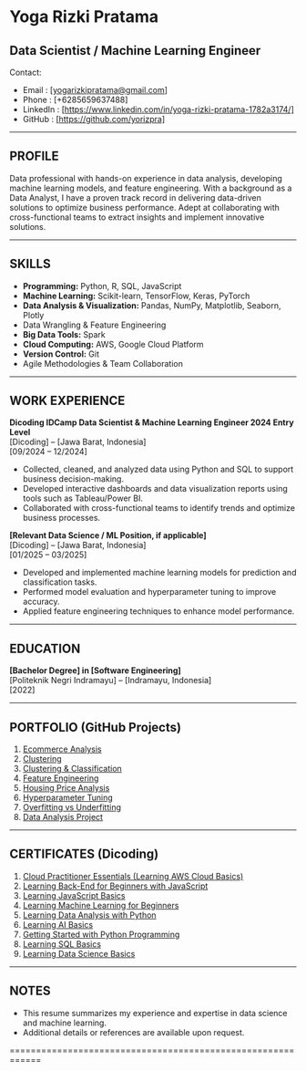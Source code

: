 # Yoga Rizki Pratama
## Data Scientist / Machine Learning Engineer

Contact:
  - Email    : [yogarizkipratama@gmail.com]
  - Phone    : [+6285659637488]
  - LinkedIn : [https://www.linkedin.com/in/yoga-rizki-pratama-1782a3174/]
  - GitHub   : [https://github.com/yorizpra]

------------------------------------------------------------
PROFILE
------------------------------------------------------------
Data professional with hands-on experience in data analysis, developing machine learning models, and feature engineering. With a background as a Data Analyst, I have a proven track record in delivering data-driven solutions to optimize business performance. Adept at collaborating with cross-functional teams to extract insights and implement innovative solutions.

------------------------------------------------------------
SKILLS
------------------------------------------------------------
- **Programming:** Python, R, SQL, JavaScript  
- **Machine Learning:** Scikit-learn, TensorFlow, Keras, PyTorch  
- **Data Analysis & Visualization:** Pandas, NumPy, Matplotlib, Seaborn, Plotly  
- Data Wrangling & Feature Engineering  
- **Big Data Tools:** Spark
- **Cloud Computing:** AWS, Google Cloud Platform
- **Version Control:** Git  
- Agile Methodologies & Team Collaboration

------------------------------------------------------------
WORK EXPERIENCE
------------------------------------------------------------
**Dicoding IDCamp Data Scientist & Machine Learning Engineer 2024 Entry Level**  
[Dicoding] – [Jawa Barat, Indonesia]  
[09/2024 – 12/2024]  
- Collected, cleaned, and analyzed data using Python and SQL to support business decision-making.
- Developed interactive dashboards and data visualization reports using tools such as Tableau/Power BI.
- Collaborated with cross-functional teams to identify trends and optimize business processes.

**[Relevant Data Science / ML Position, if applicable]**  
[Dicoding] – [Jawa Barat, Indonesia]  
[01/2025 – 03/2025]  
- Developed and implemented machine learning models for prediction and classification tasks.
- Performed model evaluation and hyperparameter tuning to improve accuracy.
- Applied feature engineering techniques to enhance model performance.

------------------------------------------------------------
EDUCATION
------------------------------------------------------------
**[Bachelor Degree] in [Software Engineering]**  
[Politeknik Negri Indramayu] – [Indramayu, Indonesia]  
[2022]

------------------------------------------------------------
PORTFOLIO (GitHub Projects)
------------------------------------------------------------
1. [Ecommerce Analysis](https://github.com/yorizpra/data-science_machine-learning_ecommerce-analysis)
2. [Clustering](https://github.com/yorizpra/data-science_machine-learning_clustering)
3. [Clustering & Classification](https://github.com/yorizpra/data-science_machine-learning_clustering-classification)
4. [Feature Engineering](https://github.com/yorizpra/data-science_machine-learning_feature-engineering)
5. [Housing Price Analysis](https://github.com/yorizpra/data-science_machine-learning_housing-price-analysis)
6. [Hyperparameter Tuning](https://github.com/yorizpra/data-science_machine-learning_hyperparameter-tuning)
7. [Overfitting vs Underfitting](https://github.com/yorizpra/data-science_machine-learning_overfitting-underfitting)
8. [Data Analysis Project](https://github.com/yorizpra/data-science_machine-learning_proyek-analisis-data)

------------------------------------------------------------
CERTIFICATES (Dicoding)
------------------------------------------------------------
1. [Cloud Practitioner Essentials (Learning AWS Cloud Basics)](https://www.dicoding.com/certificates/0LZ0ROE93P65)
2. [Learning Back-End for Beginners with JavaScript](https://www.dicoding.com/certificates/1OP82Y04LPQK)
3. [Learning JavaScript Basics](https://www.dicoding.com/certificates/98XW57564PM3)
4. [Learning Machine Learning for Beginners](https://www.dicoding.com/certificates/EYX4JEV5JZDL)
5. [Learning Data Analysis with Python](https://www.dicoding.com/certificates/NVP744DY4PR0)
6. [Learning AI Basics](https://www.dicoding.com/certificates/L4PQ5514OZO1)
7. [Getting Started with Python Programming](https://www.dicoding.com/certificates/1OP841OVLZQK)
8. [Learning SQL Basics](https://www.dicoding.com/certificates/1OP840Y2VZQK)
9. [Learning Data Science Basics](https://www.dicoding.com/certificates/1RXY2Y083XVM)

------------------------------------------------------------
NOTES
------------------------------------------------------------
- This resume summarizes my experience and expertise in data science and machine learning.
- Additional details or references are available upon request.

============================================================


